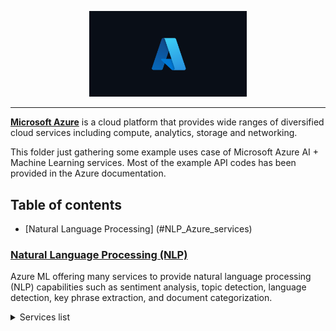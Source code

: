 <p align="center">
    <a href="#readme">
        <img alt="Microsoft Azure" width="50%" src="img/azure_logo.png">
    </a>
</p>

---

**<a href="https://azure.microsoft.com/en-us/" target="_blank">Microsoft Azure</a>** is a cloud platform that provides wide ranges of diversified cloud services including compute, analytics, storage and networking.

This folder just gathering some example uses case of Microsoft Azure AI + Machine Learning services. Most of the example API codes has been provided in the Azure documentation.


## Table of contents
  * [Natural Language Processing] (#NLP_Azure_services)



### [Natural Language Processing (NLP)](NLP_Azure_services)
Azure ML offering many services to provide natural language processing (NLP) capabilities such as sentiment analysis, topic detection, language detection, key phrase extraction, and document categorization.

<details><summary>Services list</summary>
1. Analyze text with the Text Analytics service
2. Recognize and synthesize speech
3. Translate text and speech
4. Create a language model with Language Understanding
